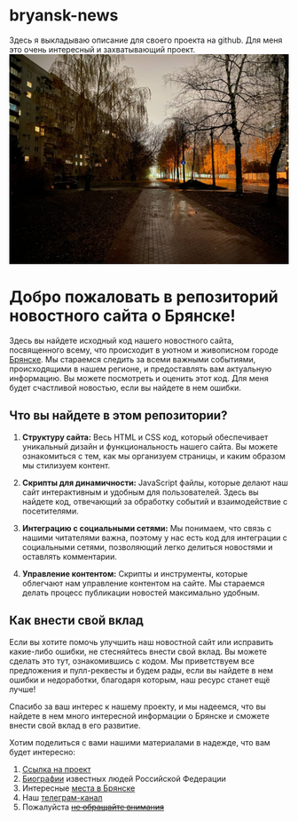 # bryansk-news
Здесь я выкладываю описание для своего проекта на github. Для меня это очень интересный и захватывающий проект. 
![Фото Брянска](bryansk_krahmaleva.jpg)


# Добро пожаловать в репозиторий новостного сайта о Брянске!

Здесь вы найдете исходный код нашего новостного сайта, посвященного всему, что происходит в уютном и живописном городе [Брянске](https://32q.ru). Мы стараемся следить за всеми важными событиями, происходящими в нашем регионе, и предоставлять вам актуальную информацию. Вы можете посмотреть и оценить этот код. Для меня будет счастливой новостью, если вы найдете в нем ошибки.

## Что вы найдете в этом репозитории?

1. **Структуру сайта:** Весь HTML и CSS код, который обеспечивает уникальный дизайн и функциональность нашего сайта. Вы можете ознакомиться с тем, как мы организуем страницы, и каким образом мы стилизуем контент.

2. **Скрипты для динамичности:** JavaScript файлы, которые делают наш сайт интерактивным и удобным для пользователей. Здесь вы найдете код, отвечающий за обработку событий и взаимодействие с посетителями.

3. **Интеграцию с социальными сетями:** Мы понимаем, что связь с нашими читателями важна, поэтому у нас есть код для интеграции с социальными сетями, позволяющий легко делиться новостями и оставлять комментарии.

4. **Управление контентом:** Скрипты и инструменты, которые облегчают нам управление контентом на сайте. Мы стараемся делать процесс публикации новостей максимально удобным.

## Как внести свой вклад

Если вы хотите помочь улучшить наш новостной сайт или исправить какие-либо ошибки, не стесняйтесь внести свой вклад. Вы можете сделать это тут, ознакомившись с кодом. Мы приветствуем все предложения и пулл-реквесты и будем рады, если вы найдете в нем ошибки и недоработки, благодаря которым, наш ресурс станет ещё лучше!

Спасибо за ваш интерес к нашему проекту, и мы надеемся, что вы найдете в нем много интересной информации о Брянске и сможете внести свой вклад в его развитие.

Хотим поделиться с вами нашими материалами в надежде, что вам будет интересно:
1. [Ссылка на проект](https://32q.ru/)
2. [Биографии](https://32q.ru/biografii) известных людей Российской Федерации
3. Интересные [места в Брянске](https://32q.ru/interesnye-mesta)
4. Наш [телеграм-канал](https://tgstat.ru/channel/@rakyrs32)
5. Пожалуйста ~~[не обращайте внимания](http://brw-mebel.ru/)~~

